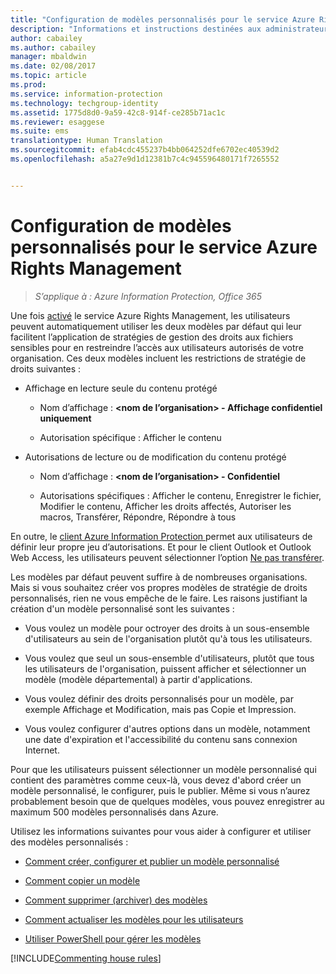 ```yaml
---
title: "Configuration de modèles personnalisés pour le service Azure Rights Management | Azure Information Protection"
description: "Informations et instructions destinées aux administrateurs souhaitant configurer et gérer des modèles de droits d’utilisation. Grâce aux modèles, les utilisateurs et autres administrateurs peuvent appliquer facilement des stratégies à des fichiers sensibles qui limitent l’accès aux utilisateurs autorisés."
author: cabailey
ms.author: cabailey
manager: mbaldwin
ms.date: 02/08/2017
ms.topic: article
ms.prod: 
ms.service: information-protection
ms.technology: techgroup-identity
ms.assetid: 1775d8d0-9a59-42c8-914f-ce285b71ac1c
ms.reviewer: esaggese
ms.suite: ems
translationtype: Human Translation
ms.sourcegitcommit: efab4cdc455237b4bb064252dfe6702ec40539d2
ms.openlocfilehash: a5a27e9d1d12381b7c4c945596480171f7265552


---
```


# <a name="configuring-custom-templates-for-the-azure-rights-management-service"></a>Configuration de modèles personnalisés pour le service Azure Rights Management

>*S’applique à : Azure Information Protection, Office 365*

Une fois [activé](activate-service.md) le service Azure Rights Management, les utilisateurs peuvent automatiquement utiliser les deux modèles par défaut qui leur facilitent l’application de stratégies de gestion des droits aux fichiers sensibles pour en restreindre l’accès aux utilisateurs autorisés de votre organisation. Ces deux modèles incluent les restrictions de stratégie de droits suivantes :

-   Affichage en lecture seule du contenu protégé

    -   Nom d’affichage : **&lt;nom de l’organisation&gt; - Affichage confidentiel uniquement**

    -   Autorisation spécifique : Afficher le contenu

-   Autorisations de lecture ou de modification du contenu protégé

    -   Nom d’affichage : **&lt;nom de l’organisation&gt; - Confidentiel**

    -   Autorisations spécifiques : Afficher le contenu, Enregistrer le fichier, Modifier le contenu, Afficher les droits affectés, Autoriser les macros, Transférer, Répondre, Répondre à tous

En outre, le [client Azure Information Protection ](../rms-client/aip-client.md) permet aux utilisateurs de définir leur propre jeu d’autorisations. Et pour le client Outlook et Outlook Web Access, les utilisateurs peuvent sélectionner l’option [Ne pas transférer](../deploy-use/configure-usage-rights.md#do-not-forward-option-for-emails).

Les modèles par défaut peuvent suffire à de nombreuses organisations. Mais si vous souhaitez créer vos propres modèles de stratégie de droits personnalisés, rien ne vous empêche de le faire. Les raisons justifiant la création d'un modèle personnalisé sont les suivantes :

-   Vous voulez un modèle pour octroyer des droits à un sous-ensemble d'utilisateurs au sein de l'organisation plutôt qu'à tous les utilisateurs.

-   Vous voulez que seul un sous-ensemble d'utilisateurs, plutôt que tous les utilisateurs de l'organisation, puissent afficher et sélectionner un modèle (modèle départemental) à partir d'applications.

-   Vous voulez définir des droits personnalisés pour un modèle, par exemple Affichage et Modification, mais pas Copie et Impression.

-   Vous voulez configurer d'autres options dans un modèle, notamment une date d'expiration et l'accessibilité du contenu sans connexion Internet.

Pour que les utilisateurs puissent sélectionner un modèle personnalisé qui contient des paramètres comme ceux-là, vous devez d'abord créer un modèle personnalisé, le configurer, puis le publier. Même si vous n’aurez probablement besoin que de quelques modèles, vous pouvez enregistrer au maximum 500 modèles personnalisés dans Azure. 

Utilisez les informations suivantes pour vous aider à configurer et utiliser des modèles personnalisés :

-   [Comment créer, configurer et publier un modèle personnalisé](create-template.md)

-   [Comment copier un modèle](copy-template.md)

-   [Comment supprimer (archiver) des modèles](remove-template.md)

-   [Comment actualiser les modèles pour les utilisateurs](refresh-templates.md)

-   [Utiliser PowerShell pour gérer les modèles](configure-templates-with-powershell.md)

[!INCLUDE[Commenting house rules](../includes/houserules.md)]




<!--HONumber=Feb17_HO2-->


